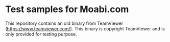# Test samples for Moabi.com

This repository contains an old binary from TeamViewer (https://www.teamviewer.com/). This binary is copyright TeamViewer and is only provided for testing purpose.


